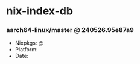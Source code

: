 # nix-index-db
### aarch64-linux/master @ 240526.95e87a9
- Nixpkgs: @[](https://github.com/NixOS/nixpkgs/commit/95e87a98d572b8eba2bb5e98d892a730a665b67f)
- Platform: 
- Date: 
